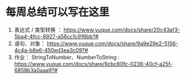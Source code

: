 # 每周总结可以写在这里

1. 表达式 / 类型转换 ： https://www.yuque.com/docs/share/20c43af3-5ba4-4fcc-8927-a56cc1c916bb?#
2. 语句、对象： https://www.yuque.com/docs/share/9a9e29e2-5156-4c4a-b8e6-450ed3ea3c09?#
3. 作业： StringToNumber、NumberToString : https://www.yuque.com/docs/share/9cbc80fc-0236-40cf-a25f-6858b3a0aaa9?#
